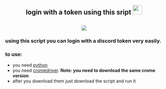 
<div align="center">
<h2> login with a token using this sript <img src="https://cdn.discordapp.com/emojis/776478630393806888.png" width="30px"></h2>
</div>

<div align="center">
<h2><img src="https://cdn.discordapp.com/attachments/1066355420442153030/1080836398703202364/Capture.PNG"></h2>
</div>


### using this script you can login with a discord token very easily.

### to use:

* you need [python](https://www.python.org/downloads/)
* you need [cromedriver](https://chromedriver.chromium.org/downloads). **Note: you need to download the same crome version**
* after you download them just download the script and run it
